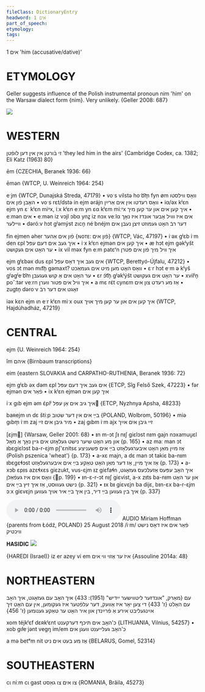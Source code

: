 ```yaml
---
fileClass: DictionaryEntry
headword: אים 1
part_of_speech: 
etymology: 
tags: 
---
```

אים 1
'him (accusative/dative)'

ETYMOLOGY
===========
Geller suggests influence of the Polish instrumental pronoun nim 'him' on the Warsaw dialect form {nim}. Very unlikely.
{Geller 2008: 687}

![](https://ia902902.us.archive.org/9/items/Yiddish-Dialect-Maps/map%20-%20FoY3-288%20-%20em%20him.jpg)

WESTERN
========

זי בֿורטן אין אין דען לופֿטן
'they led him in the airs'
{Cambridge Codex, ca. 1382; Eli Katz (1963) 80}

ēm {CZECHIA, Beranek 1936: 66}

ēmən {WTCP, U. Weinreich 1964: 254}

eˑjm {WTCP, Dunajská Streda, 47179}
	•	voˑs vilstə hoˑb͡m̩ fyn øm וואָס ווילסטו האָבן פֿון אים
	•	voˑs rɛt/dstə in ejm ərájn וואָס רעדטו אין אים אַרײַן
	•	iα/əx kʲɛn ejm yn ɛˑ kʲɛn miᵊx, iːx kʲɛn eːm yn ɛα kʲɛm miːᶺx איך קען אים און ער קען מיך
	•	eːmən אים
	•	eːmən iz vɔjl ɔbα ynz̥ iz nɔx veːlα אים איז ווויל אָבער אונדז איז נאָך וויילער
	•	dəróːv hɔt gʲəmýst zɩcn̩ néˑbnéjm דער רבֿ האָט געמוזט זיצן נעבן אים

fin ejmen əher פֿון אים אַהער {ɴᴏᴛᴇ: פֿון אים} {WTCP, Vác, 47197}
	•	iˑəx gʲɛb iˑm den ɛpl איך געב אים דעם עפּל
	•	iˑx kʲɛn ejmən איך קען אים
	•	æ hɔt ejm gəkʲyšt ער האָט אים געקושט
	•	ix vil məx fyn eːm patɛʳn איך וויל מיך פֿון אים פּטרן

ejm gʲɛbəx dus ɛpl אים געב איך דאָס עפּל {WTCP, Berettyó-Újfalu, 47212}
	•	vos ɔt mən mɩt͡n̩ gəmaxt? וואָס האָט מען מיט אים געמאַכט
	•	ɛˑr hɔt eˑm ə kʲyš gʲəgʲeˑb͡m ער האָט אים אַ קוש געגעבן 
	•	ɛr ɔ́t͡n̩ gʲəkʲýšt ער האָט אים געקושט 
	•	xvilʲn̩ poˆːtər veːrn איך וויל אים פּטור ווערן 
	•	a mɛ rɛ́t cynɛm אַז מע רעדט צון אים
	•	zugtn̩ dəroˑv זאָגט אים דער רבֿ

iəx kɛn ejm ɩn eˑr kʲɛn  miˑx oux איך קען אים און ער קען מיך אויך {WTCP, Hajdúhadház, 47219}

CENTRAL
========


ejm {U. Weinreich 1964: 254}

îm איהם {Birnbaum transcriptions}

eim {eastern SLOVAKIA and CARPATHO-RUTHENIA, Beranek 1936: 72}

ejm gʲɛb əx dəm ɛpl אים געב איך דעם עפּל {ETCP, Sîg Felső Szek, 47223}
	•	fər ejmən פֿאַר אים
	•	ix kʲɛn ejmən איך קען אים

iˑx gɩb ejm əm ɛ́plʲ איך גיב אים אַן עפּל {ETCP, Nyzhnya Apsha, 48233}

baʀejm ɩn dɛ štiːp בײַ אים אין דער שטוב {POLAND, Wolbrom, 50196}
	•	miə gɩbm̩ iˑm zaj מיר גיבן אים זיי
	•	zaj gɩbm iˑm ajx זיי גיבן אים אײַך

[ɛjm] {Warsaw, Geller 2001: 68}
	•	ᵻn m-ɔt ʃᵻ nᵻʃ giɛlɔst nᵻm gajn nɔxamuu̯ɛl און מע האָט שיִער נישט געלאָזט אים גיין נאָך אַ מאָל {p. 165}
	•	az maː man ɔt ᵻbɛgiɛlɔst ba-r-ɛjm pʃ'ɛnitsɛ אַז מײַן מאַן האָט איבערגעלאָזט בײַ אים פּשעניצע (Polish pszenica 'wheat') {p. 173}
	•	a-xɛ majn, a dɛ man ɔt takiɛ ba-nᵻm ᵻbɛgɛɬɔst אַז איך מיין, אַז דער מאַן האָט טאַקע בײַ אים איבערגעלאָזט {p. 173}
	•	a-xɔb ɛpᵻs azɛɬxɛs giɛzukt, vus-ɛjm ᵻz giɛfaɬn איך האָב עפּעס אַזעלכעס געזאָגט, וואָס אים איז געפֿאַלן {p. 199}
	•	ᵻn-ɛ-r-ɔt nᵻʃ giɛvist, a-x zᵻts ba-nᵻm און ער האָט נישט געוווּסט, אַז איך זיץ בײַ אים {p. 321}
	•	ᵻx bᵻ giɛvɛjn ba dijɛ, bᵻn-ɛx ba-r-ɛjm ɔːx giɛvɛjn איך בין געווען בײַ דיר, בין איך בײַ איר אויך געווען {p. 337}

<audio controls src="https://ia601508.us.archive.org/11/items/MiriamHoffman/Miriam%20Hoffman%2025%20August%202018%20-%20far%20im%20iz%20dos%20nisht%20vikhtik.mp3"></audio>
AUDIO Miriam Hoffman {parents from Łódź, POLAND} 25 August 2018
/iˑm/
פֿאַר אים איז דאָס נישט וויכטיק

𝐇𝐀𝐒𝐈𝐃𝐈𝐂
![](https://ia802907.us.archive.org/21/items/Hasidic-Media/hasidic_Stamford_Hill_khaptsem.jpg)

{HAREDI (Israel)}
iz er azey vi em איז ער אַזוי ווי אים {Assouline 2014a: 48}

NORTHEASTERN
==============

עם
{מאַרק, "אונדזער ליטווישער ייִדיש" (1951): 433}
איך האָב עם געזאָגט, איך האָב עם האָלט {ז' 433}
די צען יאָר איז אַוועק, דער עלפֿטער איז געקומען, אין עם האָט זיך אײַנגעליבט אירע אַ פֿרײַנדן און איר האָט ער טאַקע גענומען {ז' 456}

xom téjkʲɛf dɛʀkʲɛnt כ'האָב אים תּיכּף דערקענט {LITHUANIA, Vilnius, 54257}
	•	xob gɩɫeˑjənt vegŋ im/em כ'האָב געלייענט וועגן אים

a mə betᵉm nit אַז מע בעט אים ניט {BELARUS, Gomel, 52314}

SOUTHEASTERN
==============

cɩ niːm cɩ gast צו אים צו גאַסט {ROMANIA, Brăila, 45273}
